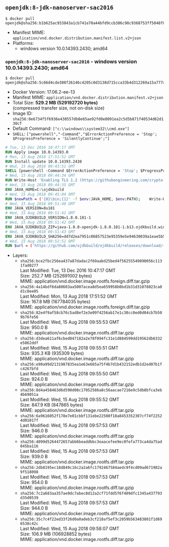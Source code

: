 ## `openjdk:8-jdk-nanoserver-sac2016`

```console
$ docker pull openjdk@sha256:b1b625ac933843a1cb741e70a44bfd9ccb386c98c9368753ff5048f8c514b7c7
```

-	Manifest MIME: `application/vnd.docker.distribution.manifest.list.v2+json`
-	Platforms:
	-	windows version 10.0.14393.2430; amd64

### `openjdk:8-jdk-nanoserver-sac2016` - windows version 10.0.14393.2430; amd64

```console
$ docker pull openjdk@sha256:5c66d4cde308f26146c4205c0d3138d715cca33b4d312269a15a777a1c29315f
```

-	Docker Version: 17.06.2-ee-13
-	Manifest MIME: `application/vnd.docker.distribution.manifest.v2+json`
-	Total Size: **529.2 MB (529192720 bytes)**  
	(compressed transfer size, not on-disk size)
-	Image ID: `sha256:0e6734f5f6936e430557db8e65ae92fd0e8091ea2c5d5b871f40534d62d130cf`
-	Default Command: `["c:\\windows\\system32\\cmd.exe"]`
-	`SHELL`: `["powershell","-Command","$ErrorActionPreference = 'Stop'; $ProgressPreference = 'SilentlyContinue';"]`

```dockerfile
# Tue, 13 Dec 2016 10:47:17 GMT
RUN Apply image 10.0.14393.0
# Mon, 13 Aug 2018 17:51:52 GMT
RUN Install update 10.0.14393.2430
# Wed, 15 Aug 2018 09:43:51 GMT
SHELL [powershell -Command $ErrorActionPreference = 'Stop'; $ProgressPreference = 'SilentlyContinue';]
# Wed, 15 Aug 2018 09:44:34 GMT
RUN Write-Host 'Enabling TLS 1.2 (https://githubengineering.com/crypto-removal-notice/) ...'; 	$tls12RegBase = 'HKLM:\\SYSTEM\CurrentControlSet\Control\SecurityProviders\SCHANNEL\Protocols\TLS 1.2'; 	if (Test-Path $tls12RegBase) { throw ('"{0}" already exists!' -f $tls12RegBase) }; 	New-Item -Path ('{0}/Client' -f $tls12RegBase) -Force; 	New-Item -Path ('{0}/Server' -f $tls12RegBase) -Force; 	New-ItemProperty -Path ('{0}/Client' -f $tls12RegBase) -Name 'DisabledByDefault' -PropertyType DWORD -Value 0 -Force; 	New-ItemProperty -Path ('{0}/Client' -f $tls12RegBase) -Name 'Enabled' -PropertyType DWORD -Value 1 -Force; 	New-ItemProperty -Path ('{0}/Server' -f $tls12RegBase) -Name 'DisabledByDefault' -PropertyType DWORD -Value 0 -Force; 	New-ItemProperty -Path ('{0}/Server' -f $tls12RegBase) -Name 'Enabled' -PropertyType DWORD -Value 1 -Force
# Wed, 15 Aug 2018 09:44:35 GMT
ENV JAVA_HOME=C:\ojdkbuild
# Wed, 15 Aug 2018 09:45:04 GMT
RUN $newPath = ('{0}\bin;{1}' -f $env:JAVA_HOME, $env:PATH); 	Write-Host ('Updating PATH: {0}' -f $newPath); 	setx /M PATH $newPath;
# Wed, 15 Aug 2018 09:51:40 GMT
ENV JAVA_VERSION=8u181
# Wed, 15 Aug 2018 09:51:41 GMT
ENV JAVA_OJDKBUILD_VERSION=1.8.0.181-1
# Wed, 15 Aug 2018 09:51:42 GMT
ENV JAVA_OJDKBUILD_ZIP=java-1.8.0-openjdk-1.8.0.181-1.b13.ojdkbuild.windows.x86_64.zip
# Wed, 15 Aug 2018 09:51:43 GMT
ENV JAVA_OJDKBUILD_SHA256=dd7d2ea7951c06857523e95359e5e94630039a1eae5b5223e4b8c308afc95ebb
# Wed, 15 Aug 2018 09:52:51 GMT
RUN $url = ('https://github.com/ojdkbuild/ojdkbuild/releases/download/{0}/{1}' -f $env:JAVA_OJDKBUILD_VERSION, $env:JAVA_OJDKBUILD_ZIP); 	Write-Host ('Downloading {0} ...' -f $url); 	Invoke-WebRequest -Uri $url -OutFile 'ojdkbuild.zip'; 	Write-Host ('Verifying sha256 ({0}) ...' -f $env:JAVA_OJDKBUILD_SHA256); 	if ((Get-FileHash ojdkbuild.zip -Algorithm sha256).Hash -ne $env:JAVA_OJDKBUILD_SHA256) { 		Write-Host 'FAILED!'; 		exit 1; 	}; 		Write-Host 'Expanding ...'; 	Expand-Archive ojdkbuild.zip -DestinationPath C:\; 		Write-Host 'Renaming ...'; 	Move-Item 		-Path ('C:\{0}' -f ($env:JAVA_OJDKBUILD_ZIP -Replace '.zip$', '')) 		-Destination $env:JAVA_HOME 	; 		Write-Host 'Verifying install ...'; 	Write-Host '  java -version'; java -version; 	Write-Host '  javac -version'; javac -version; 		Write-Host 'Removing ...'; 	Remove-Item ojdkbuild.zip -Force; 		Write-Host 'Complete.';
```

-	Layers:
	-	`sha256:bce2fbc256ea437a87dadac2f69aabd25bed4f56255549090056c1131fad0277`  
		Last Modified: Tue, 13 Dec 2016 10:47:17 GMT  
		Size: 252.7 MB (252691002 bytes)  
		MIME: application/vnd.docker.image.rootfs.foreign.diff.tar.gzip
	-	`sha256:4a14bdf6da80603aa5007acea8d5ea659958b0bd1b31d31078023ca0d1c8ee05`  
		Last Modified: Mon, 13 Aug 2018 17:51:52 GMT  
		Size: 167.8 MB (167784035 bytes)  
		MIME: application/vnd.docker.image.rootfs.foreign.diff.tar.gzip
	-	`sha256:82e4f9af58cb76c5ad8ef2e3e09f4256ab17e1c38cc0ed0d04cb7b509b76fe56`  
		Last Modified: Wed, 15 Aug 2018 09:55:53 GMT  
		Size: 950.0 B  
		MIME: application/vnd.docker.image.rootfs.diff.tar.gzip
	-	`sha256:d3dea611af6cbed847182a2e78f094fc31e1d884599dd19562db6332e5862ddf`  
		Last Modified: Wed, 15 Aug 2018 09:55:51 GMT  
		Size: 935.3 KB (935309 bytes)  
		MIME: application/vnd.docker.image.rootfs.diff.tar.gzip
	-	`sha256:e90a99d2131987835ea1e63e665a75f4b7d1b432152edb1d2ed07b1fc4267bfd`  
		Last Modified: Wed, 15 Aug 2018 09:55:50 GMT  
		Size: 924.0 B  
		MIME: application/vnd.docker.image.rootfs.diff.tar.gzip
	-	`sha256:8d4a458463d6d590d08c17052586a8c56aacae7216e9c5db8bfca3eb4b69051a`  
		Last Modified: Wed, 15 Aug 2018 09:55:52 GMT  
		Size: 847.9 KB (847865 bytes)  
		MIME: application/vnd.docker.image.rootfs.diff.tar.gzip
	-	`sha256:6a9616052f178e7e01cbbf131ebe22508f18a8453352307cf74f22524d01017f`  
		Last Modified: Wed, 15 Aug 2018 09:57:53 GMT  
		Size: 946.0 B  
		MIME: application/vnd.docker.image.rootfs.diff.tar.gzip
	-	`sha256:4099d5264472657abb6beaddbbc3eaacefee9ec0fefa773ca4da75ad045ba116`  
		Last Modified: Wed, 15 Aug 2018 09:57:53 GMT  
		Size: 939.0 B  
		MIME: application/vnd.docker.image.rootfs.diff.tar.gzip
	-	`sha256:2db8195ec18d849c16c2a2a6fc1792467584aedc9f4cd09ad671982a9f518098`  
		Last Modified: Wed, 15 Aug 2018 09:57:53 GMT  
		Size: 954.0 B  
		MIME: application/vnd.docker.image.rootfs.diff.tar.gzip
	-	`sha256:7c2a683aa357ae9dc7abec8d12a2cf71fdd5f6f409dfc1345a437793d35d0539`  
		Last Modified: Wed, 15 Aug 2018 09:57:53 GMT  
		Size: 944.0 B  
		MIME: application/vnd.docker.image.rootfs.diff.tar.gzip
	-	`sha256:35c7c4f22ed33f26d0a0adeb3cf218af5ef3c2059b563483801f1d696538c42c`  
		Last Modified: Wed, 15 Aug 2018 09:58:07 GMT  
		Size: 106.9 MB (106928852 bytes)  
		MIME: application/vnd.docker.image.rootfs.diff.tar.gzip
